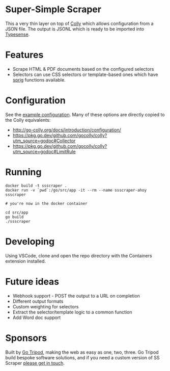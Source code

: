 Super-Simple Scraper
=

This a very thin layer on top of [Colly](http://go-colly.org/) which allows configuration from a JSON file. The output is JSONL which is ready to be imported into [Typesense](https://typesense.org).

Features
==

- Scrape HTML & PDF documents based on the configured selectors
- Selectors can use CSS selectors or template-based ones which have [sprig](http://masterminds.github.io/sprig/) functions available.

Configuration
==

See the [example configuration](https://github.com/gotripod/ssscraper/blob/master/config.example.json). Many of these options are directly copied to the Colly equivalents:

- http://go-colly.org/docs/introduction/configuration/
- https://pkg.go.dev/github.com/gocolly/colly?utm_source=godoc#Collector
- https://pkg.go.dev/github.com/gocolly/colly?utm_source=godoc#LimitRule

Running
==

```
docker build -t ssscraper .
docker run -v `pwd`:/go/src/app -it --rm --name ssscraper-ahoy ssscraper

# you're now in the docker container

cd src/app
go build
./ssscraper
```

Developing
==

Using VSCode, clone and open the repo directory with the Containers extension installed.

Future ideas
==

- Webhook support - POST the output to a URL on completion
- Different output formats
- Custom weighting for selectors
- Extract the selector/template logic to a common function
- Add Word doc support

Sponsors
==

Built by [Go Tripod](https://gotripod.com), making the web as easy as one, two, three. Go Tripod build bespoke software solutions, and if you need a custom version of SS Scraper [please get in touch](https://gotripod.com/contact/).